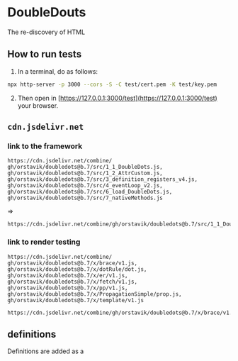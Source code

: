# DoubleDouts

The re-discovery of HTML


## How to run tests

1. In a terminal, do as follows:
```bash
npx http-server -p 3000 --cors -S -C test/cert.pem -K test/key.pem
```

2. Then open in [https://127.0.0.1:3000/test](https://127.0.0.1:3000/test) your browser.

## `cdn.jsdelivr.net`

### link to the framework

```
https://cdn.jsdelivr.net/combine/
gh/orstavik/doubledots@b.7/src/1_1_DoubleDots.js,
gh/orstavik/doubledots@b.7/src/1_2_AttrCustom.js,
gh/orstavik/doubledots@b.7/src/3_definition_registers_v4.js,
gh/orstavik/doubledots@b.7/src/4_eventLoop_v2.js,
gh/orstavik/doubledots@b.7/src/6_load_DoubleDots.js,
gh/orstavik/doubledots@b.7/src/7_nativeMethods.js
```
=> 
```
https://cdn.jsdelivr.net/combine/gh/orstavik/doubledots@b.7/src/1_1_DoubleDots.js,gh/orstavik/doubledots@b.7/src/1_2_AttrCustom.js,gh/orstavik/doubledots@b.7/src/3_definition_registers_v4.js,gh/orstavik/doubledots@b.7/src/4_eventLoop_v2.js,gh/orstavik/doubledots@b.7/src/6_load_DoubleDots.js,gh/orstavik/doubledots@b.7/src/7_nativeMethods.js
```

### link to render testing 

```
https://cdn.jsdelivr.net/combine/
gh/orstavik/doubledots@b.7/x/brace/v1.js,
gh/orstavik/doubledots@b.7/x/dotRule/dot.js,
gh/orstavik/doubledots@b.7/x/er/v1.js,
gh/orstavik/doubledots@b.7/x/fetch/v1.js,
gh/orstavik/doubledots@b.7/x/pp/v1.js,
gh/orstavik/doubledots@b.7/x/PropagationSimple/prop.js,
gh/orstavik/doubledots@b.7/x/template/v1.js
```

```
https://cdn.jsdelivr.net/combine/gh/orstavik/doubledots@b.7/x/brace/v1.js,gh/orstavik/doubledots@b.7/x/dotRule/dot.js,gh/orstavik/doubledots@b.7/x/er/v1.js,gh/orstavik/doubledots@b.7/x/fetch/v1.js,gh/orstavik/doubledots@b.7/x/pp/v1.js,gh/orstavik/doubledots@b.7/x/PropagationSimple/prop.js,gh/orstavik/doubledots@b.7/x/template/v1.js
```

## definitions

Definitions are added as a 